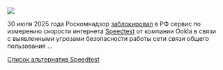 <!--2025-07-30 13:30:01-->
<div class="yb">
  <div class="rss habr"><img src="https://habrastorage.org/getpro/habr/upload_files/235/f0a/04b/235f0a04b5fb5bdad1a446484982a01a.png" /><p>30 июля 2025 года Роскомнадзор <a href="https://habr.com/ru/news/932360/" rel="noopener noreferrer nofollow">заблокировал</a> в РФ сервис по измерению скорости интернета <a href="https://www.speedtest.net/" rel="noopener noreferrer nofollow">Speedtest</a> от компании Ookla в&nbsp;связи с&nbsp;выявленными угрозами безопасности работы сети связи общего пользования ... <p class="titl"><a href="https://habr.com/ru/news/932478/?utm_source=habrahabr&utm_medium=rss&utm_campaign=932478">Список альтернатив Speedtest</a></p></div>
</div>
